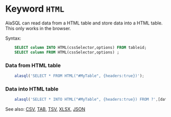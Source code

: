 # Keyword `HTML`

AlaSQL can read data from a HTML table and store data into a HTML table. This only works in the browser. 

Syntax:
```sql
    SELECT column INTO HTML(cssSelector,options) FROM tableid;
    SELECT column FROM HTML(cssSelector,options) ;
```

### Data from HTML table

```js
    alasql('SELECT * FROM HTML("#MyTable", {headers:true})');
```


### Data into HTML table
```js
    alasql('SELECT * INTO HTML("#MyTable", {headers:true}) FROM ?',[data]);
```

See also: [CSV](Csv), [TAB](Tab), [TSV](Tsv), [XLSX](Xlsx), [JSON](Json)
